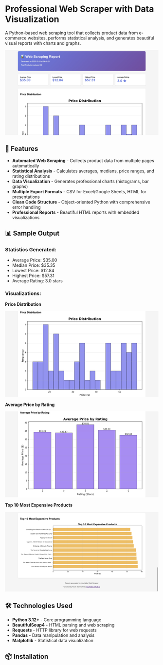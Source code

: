 # Professional Web Scraper with Data Visualization

A Python-based web scraping tool that collects product data from e-commerce websites, performs statistical analysis, and generates beautiful visual reports with charts and graphs.

![Web Scraping Report](ss1.png)

## 🚀 Features

- **Automated Web Scraping** - Collects product data from multiple pages automatically
- **Statistical Analysis** - Calculates averages, medians, price ranges, and rating distributions  
- **Data Visualization** - Generates professional charts (histograms, bar graphs)
- **Multiple Export Formats** - CSV for Excel/Google Sheets, HTML for presentations
- **Clean Code Structure** - Object-oriented Python with comprehensive error handling
- **Professional Reports** - Beautiful HTML reports with embedded visualizations

## 📊 Sample Output

### Statistics Generated:
- Average Price: $35.00
- Median Price: $35.35
- Lowest Price: $12.84
- Highest Price: $57.31
- Average Rating: 3.0 stars

### Visualizations:

**Price Distribution**

![Price Distribution](ss2.png)

**Average Price by Rating**

![Price by Rating](ss3.png)

**Top 10 Most Expensive Products**

![Top Products](ss4.png)

## 🛠️ Technologies Used

- **Python 3.12+** - Core programming language
- **BeautifulSoup4** - HTML parsing and web scraping
- **Requests** - HTTP library for web requests
- **Pandas** - Data manipulation and analysis
- **Matplotlib** - Statistical data visualization

## 📦 Installation

